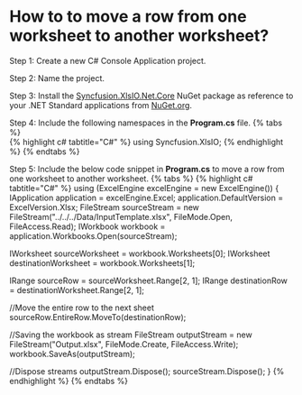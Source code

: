 # How to to move a row from one worksheet to another worksheet?

Step 1: Create a new C# Console Application project.

Step 2: Name the project.

Step 3: Install the [Syncfusion.XlsIO.Net.Core](https://www.nuget.org/packages/Syncfusion.XlsIO.Net.Core) NuGet package as reference to your .NET Standard applications from [NuGet.org](https://www.nuget.org).

Step 4: Include the following namespaces in the **Program.cs** file.
{% tabs %}  
{% highlight c# tabtitle="C#" %}
using Syncfusion.XlsIO;
{% endhighlight %}
{% endtabs %}  

Step 5: Include the below code snippet in **Program.cs** to move a row from one worksheet to another worksheet.
{% tabs %}
{% highlight c# tabtitle="C#" %}
using (ExcelEngine excelEngine = new ExcelEngine())
{
  IApplication application = excelEngine.Excel;
  application.DefaultVersion = ExcelVersion.Xlsx;
  FileStream sourceStream = new FileStream("../../../Data/InputTemplate.xlsx", FileMode.Open, FileAccess.Read);
  IWorkbook workbook = application.Workbooks.Open(sourceStream);

  IWorksheet sourceWorksheet = workbook.Worksheets[0];
  IWorksheet destinationWorksheet = workbook.Worksheets[1];

  IRange sourceRow = sourceWorksheet.Range[2, 1];
  IRange destinationRow = destinationWorksheet.Range[2, 1];

  //Move the entire row to the next sheet
  sourceRow.EntireRow.MoveTo(destinationRow);

  //Saving the workbook as stream
  FileStream outputStream = new FileStream("Output.xlsx", FileMode.Create, FileAccess.Write);
  workbook.SaveAs(outputStream);

  //Dispose streams
  outputStream.Dispose();
  sourceStream.Dispose();
}
{% endhighlight %}
{% endtabs %}